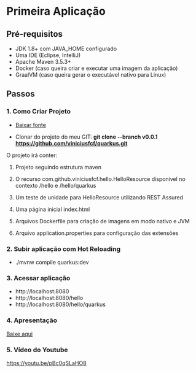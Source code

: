 # Primeira Aplicação
## Pré-requisitos
* JDK 1.8+ com JAVA_HOME configurado
* Uma IDE (Eclipse, IntelliJ)
* Apache Maven 3.5.3+
* Docker (caso queira criar e executar uma imagem da aplicação)
* GraalVM (caso queira gerar o executável nativo para Linux)

## Passos

### 1. Como Criar Projeto


* [Baixar fonte](https://github.com/viniciusfcf/quarkus/archive/v0.0.1.zip)

* Clonar do projeto do meu GIT: **git clone --branch v0.0.1 https://github.com/viniciusfcf/quarkus.git**

O projeto irá conter:

1. Projeto seguindo estrutura maven

2. O recurso com.github.viniciusfcf.hello.HelloResource disponível no contexto /hello e /hello/quarkus

3. Um teste de unidade para HelloResource utilizando REST Assured 

4. Uma página inicial index.html

5. Arquivos Dockerfile para criação de imagens em modo nativo e JVM

6. Arquivo application.properties para configuração das extensões

### 2. Subir aplicação com Hot Reloading
* ./mvnw compile quarkus:dev

### 3. Acessar aplicação
* http://localhost:8080
* http://localhost:8080/hello
* http://localhost:8080/hello/quarkus

### 4. Apresentação

[Baixe aqui](https://docs.google.com/presentation/d/1S8oylcN4Hpcj0m6Zavkes9Q6SO4zfy_IMB4g0DMQuuI/edit?usp=sharing)

### 5. Vídeo do Youtube

https://youtu.be/pBc0qSLaHO8
